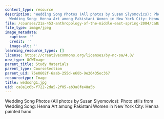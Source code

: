 ```yaml
---
content_type: resource
description: 'Wedding Song Photos (All photos by Susan Slyomovics): Photo stills from
  Wedding Song: Henna Art among Pakistani Women in New York City: Henna painted hand'
file: /courses/21a-453-anthropology-of-the-middle-east-spring-2004/ca8a1c6bf7222da52f05ab3a8fe48a5b_wedsong1.jpg
file_type: image/jpeg
image_metadata:
  caption: ''
  credit: ''
  image-alt: ''
learning_resource_types: []
license: https://creativecommons.org/licenses/by-nc-sa/4.0/
ocw_type: OCWImage
parent_title: Study Materials
parent_type: CourseSection
parent_uid: 75e0602f-6aab-255d-e60b-9e26435ec367
resourcetype: Image
title: wedsong1.jpg
uid: ca8a1c6b-f722-2da5-2f05-ab3a8fe48a5b
---
```

Wedding Song Photos (All photos by Susan Slyomovics): Photo stills from Wedding Song: Henna Art among Pakistani Women in New York City: Henna painted hand